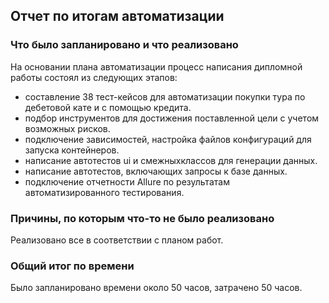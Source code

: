 ## Отчет по итогам автоматизации

### Что было запланировано и что реализовано
На основании плана автоматизации процесс написания дипломной работы состоял из следующих этапов:
- составление 38 тест-кейсов для автоматизации покупки тура по дебетовой кате и с помощью кредита. 
- подбор инструментов для достижения поставленной цели с учетом возможных рисков.
- подключение зависимостей, настройка файлов конфигураций для запуска контейнеров.
- написание автотестов ui и смежныхклассов для генерации данных.
- написание автотестов, включающих запросы к базе данных.
- подключение отчетности Allure по результатам автоматизированного тестирования.

### Причины, по которым что-то не было реализовано
Реализовано все в соответствии с планом работ.

### Общий итог по времени
Было запланировано времени около 50 часов, затрачено 50 часов.
